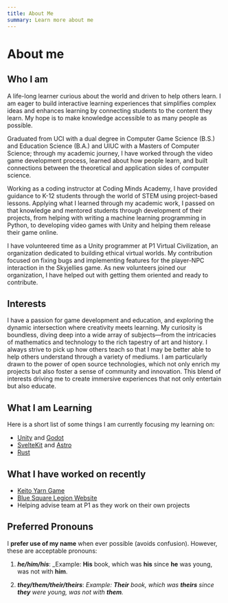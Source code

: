 ```yaml
---
title: About Me
summary: Learn more about me
---
```

# About me

## Who I am

A life-long learner curious about the world and driven to help others learn. I
am eager to build interactive learning experiences that simplifies complex ideas
and enhances learning by connecting students to the content they learn. My hope
is to make knowledge accessible to as many people as possible.

Graduated from UCI with a dual degree in Computer Game Science (B.S.) and
Education Science (B.A.) and UIUC with a Masters of Computer Science; through my
academic journey, I have worked through the video game development process,
learned about how people learn, and built connections between the theoretical
and application sides of computer science.

Working as a coding instructor at Coding Minds Academy, I have provided guidance
to K-12 students through the world of STEM using project-based lessons. Applying
what I learned through my academic work, I passed on that knowledge and mentored
students through development of their projects, from helping with writing a
machine learning programming in Python, to developing video games with Unity and
helping them release their game online.

I have volunteered time as a Unity programmer at P1 Virtual Civilization, an
organization dedicated to building ethical virtual worlds. My contribution
focused on fixing bugs and implementing features for the player-NPC interaction
in the Skyjellies game. As new volunteers joined our organization, I have helped
out with getting them oriented and ready to contribute.

## Interests

I have a passion for game development and education, and exploring the dynamic
intersection where creativity meets learning. My curiosity is boundless, diving
deep into a wide array of subjects—from the intricacies of mathematics and
technology to the rich tapestry of art and history. I always strive to pick up
how others teach so that I may be better able to help others understand through
a variety of mediums. I am particularly drawn to the power of open source
technologies, which not only enrich my projects but also foster a sense of
community and innovation. This blend of interests driving me to create immersive
experiences that not only entertain but also educate.

## What I am Learning

Here is a short list of some things I am currently focusing my learning on:

- [Unity](https://unity.com) and [Godot](https://godotengine.org)
- [SvelteKit](https://svelte.dev/docs/kit/introduction) and [Astro](https://astro.build)
- [Rust](https://www.rust-lang.org)

## What I have worked on recently

- [Keito Yarn Game](https://github.com/Team-Keito/Keito-Yarn-Game)
- [Blue Square Legion Website](https://blue-square-legion.github.io)
- Helping advise team at P1 as they work on their own projects

## Preferred Pronouns

I **prefer use of my name** when ever possible (avoids confusion). However,
these are acceptable pronouns:

1. _**he/him/his**_: _Example: **His** book, which was **his** since **he** was
   young, was not with **him**.

2. _**they/them/their/theirs**_: _Example: **Their** book, which was **theirs**
   since **they** were young, was not with **them**._
